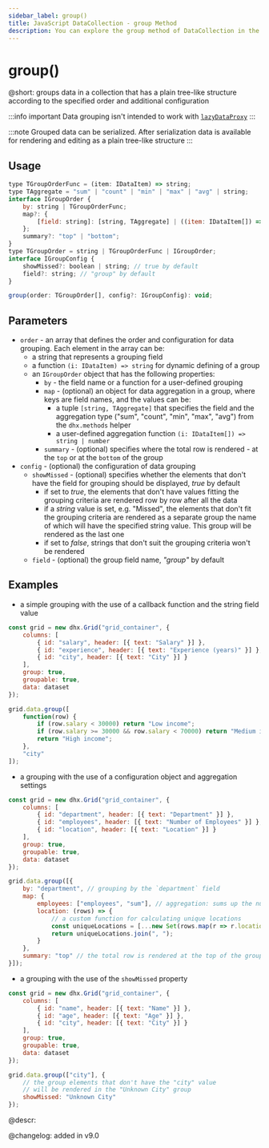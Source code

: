 ```yaml
---
sidebar_label: group()
title: JavaScript DataCollection - group Method 
description: You can explore the group method of DataCollection in the documentation of the DHTMLX JavaScript UI library. Browse developer guides and API reference, try out code examples and live demos, and download a free 30-day evaluation version of DHTMLX Suite.
---
```


# group()

@short: groups data in a collection that has a plain tree-like structure according to the specified order and additional configuration

:::info important
Data grouping isn't intended to work with [`lazyDataProxy`](helpers.md/lazydataproxy/)
:::

:::note
Grouped data can be serialized. After serialization data is available for rendering and editing as a plain tree-like structure
:::

## Usage

~~~jsx {16}
type TGroupOrderFunc = (item: IDataItem) => string;
type TAggregate = "sum" | "count" | "min" | "max" | "avg" | string;
interface IGroupOrder {
    by: string | TGroupOrderFunc;
    map?: {
        [field: string]: [string, TAggregate] | ((item: IDataItem[]) => string | number)
    };
    summary?: "top" | "bottom";
}
type TGroupOrder = string | TGroupOrderFunc | IGroupOrder;
interface IGroupConfig {
    showMissed?: boolean | string; // true by default
    field?: string; // "group" by default
}

group(order: TGroupOrder[], config?: IGroupConfig): void;
~~~

## Parameters

- `order` - an array that defines the order and configuration for data grouping. Each element in the array can be:
	- a string that represents a grouping field
	- a function `(i: IDataItem) => string` for dynamic defining of a group
	- an `IGroupOrder` object that has the following properties:
		- `by` - the field name or a function for a user-defined grouping
		- `map` - (optional) an object for data aggregation in a group, where keys are field names, and the values can be:
            - a tuple `[string, TAggregate]` that specifies the field and the aggregation type ("sum", "count", "min", "max", "avg") from the `dhx.methods` helper
            - a user-defined aggregation function `(i: IDataItem[]) => string | number`
        - `summary` - (optional) specifies where the total row is rendered - at the `top` or at the `bottom` of the group 
- `config` - (optional) the configuration of data grouping
    - `showMissed` - (optional) specifies whether the elements that don't have the field for grouping should be displayed, *true* by default
        - if set to *true*, the elements that don't have values fitting the grouping criteria are rendered row by row after all the data
        - if a *string* value is set, e.g. "Missed", the elements that don't fit the grouping criteria are rendered as a separate group the name of which will have the specified string value. This group will be rendered as the last one
        - if set to *false*, strings that don't suit the grouping criteria won't be rendered
    - `field` - (optional) the group field name, *"group"* by default

## Examples

- a simple grouping with the use of a callback function and the string field value

~~~jsx {12-19}
const grid = new dhx.Grid("grid_container", {
    columns: [
        { id: "salary", header: [{ text: "Salary" }] },
        { id: "experience", header: [{ text: "Experience (years)" }] },
        { id: "city", header: [{ text: "City" }] }
    ],
    group: true,
    groupable: true,
    data: dataset
});

grid.data.group([
    function(row) {
        if (row.salary < 30000) return "Low income";
        if (row.salary >= 30000 && row.salary < 70000) return "Medium income";
        return "High income";
    },
    "city"
]);
~~~

- a grouping with the use of a configuration object and aggregation settings

~~~jsx {12-23}
const grid = new dhx.Grid("grid_container", {
    columns: [
        { id: "department", header: [{ text: "Department" }] },
        { id: "employees", header: [{ text: "Number of Employees" }] },
        { id: "location", header: [{ text: "Location" }] }
    ],
    group: true,
    groupable: true,
    data: dataset
});

grid.data.group([{
    by: "department", // grouping by the `department` field
    map: {
        employees: ["employees", "sum"], // aggregation: sums up the number of employees
        location: (rows) => {
            // a custom function for calculating unique locations
            const uniqueLocations = [...new Set(rows.map(r => r.location))];
            return uniqueLocations.join(", ");
        }
    },
    summary: "top" // the total row is rendered at the top of the group
}]);
~~~

- a grouping with the use of the `showMissed` property

~~~jsx {12-16}
const grid = new dhx.Grid("grid_container", {
    columns: [
        { id: "name", header: [{ text: "Name" }] },
        { id: "age", header: [{ text: "Age" }] },
        { id: "city", header: [{ text: "City" }] }
    ],
    group: true,
    groupable: true,
    data: dataset
});

grid.data.group(["city"], {
    // the group elements that don't have the "city" value
    // will be rendered in the "Unknown City" group
    showMissed: "Unknown City" 
});
~~~

@descr:

@changelog: added in v9.0